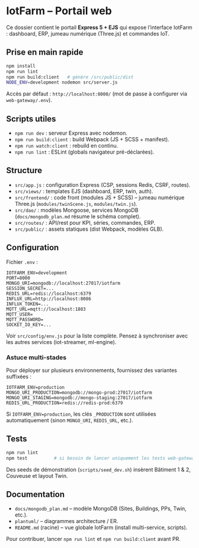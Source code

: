 # IotFarm – Portail web

Ce dossier contient le portail **Express 5 + EJS** qui expose l’interface IotFarm : dashboard, ERP, jumeau numérique (Three.js) et commandes IoT.

## Prise en main rapide

```bash
npm install
npm run lint
npm run build:client   # génère /src/public/dist
NODE_ENV=development nodemon src/server.js
```

Accès par défaut : `http://localhost:8000/` (mot de passe à configurer via `web-gateway/.env`).

## Scripts utiles

- `npm run dev` : serveur Express avec nodemon.
- `npm run build:client` : build Webpack (JS + SCSS + manifest).
- `npm run watch:client` : rebuild en continu.
- `npm run lint` : ESLint (globals navigateur pré-déclarées).

## Structure

- `src/app.js` : configuration Express (CSP, sessions Redis, CSRF, routes).
- `src/views/` : templates EJS (dashboard, ERP, twin, auth).
- `src/frontend/` : code front (modules JS + SCSS) – jumeau numérique Three.js (`modules/twinScene.js`, `modules/twin.js`).
- `src/dao/` : modèles Mongoose, services MongoDB (`docs/mongodb_plan.md` résume le schéma complet).
- `src/routes/` : API/rest pour KPI, séries, commandes, ERP.
- `src/public/` : assets statiques (dist Webpack, modèles GLB).

## Configuration

Fichier `.env` :

```
IOTFARM_ENV=development
PORT=8000
MONGO_URI=mongodb://localhost:27017/iotfarm
SESSION_SECRET=...
REDIS_URL=redis://localhost:6379
INFLUX_URL=http://localhost:8086
INFLUX_TOKEN=...
MQTT_URL=mqtt://localhost:1883
MQTT_USER=
MQTT_PASSWORD=
SOCKET_IO_KEY=...
```

Voir `src/config/env.js` pour la liste complète. Pensez à synchroniser avec les autres services (iot-streamer, ml-engine).

### Astuce multi-stades

Pour déployer sur plusieurs environnements, fournissez des variantes suffixées :

```
IOTFARM_ENV=production
MONGO_URI_PRODUCTION=mongodb://mongo-prod:27017/iotfarm
MONGO_URI_STAGING=mongodb://mongo-staging:27017/iotfarm
REDIS_URL_PRODUCTION=redis://redis-prod:6379
```

Si `IOTFARM_ENV=production`, les clés `_PRODUCTION` sont utilisées automatiquement (sinon `MONGO_URI`, `REDIS_URL`, etc.).

## Tests

```bash
npm run lint
npm test          # si besoin de lancer uniquement les tests web-gateway
```

Des seeds de démonstration (`scripts/seed_dev.sh`) insèrent Bâtiment 1 & 2, Couveuse et layout Twin.

## Documentation

- `docs/mongodb_plan.md` – modèle MongoDB (Sites, Buildings, PPs, Twin, etc.).
- `plantuml/` – diagrammes architecture / ER.
- `README.md` (racine) – vue globale IotFarm (install multi-service, scripts).

Pour contribuer, lancer `npm run lint` et `npm run build:client` avant PR.
